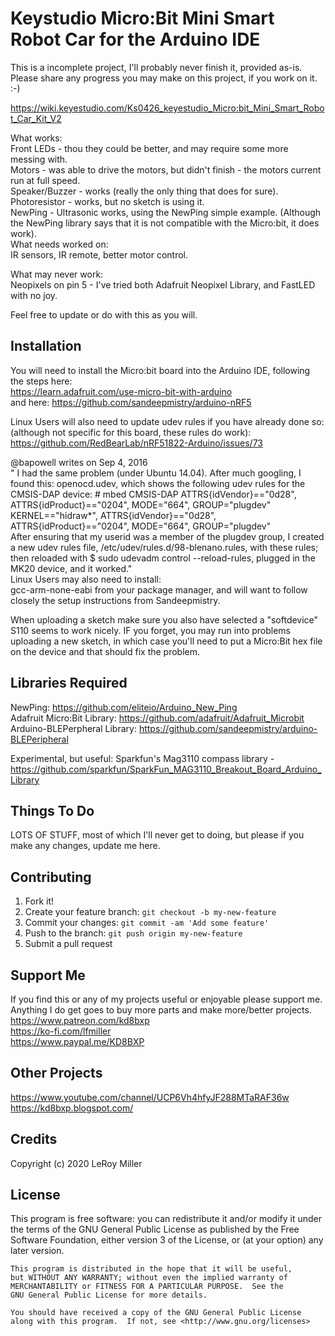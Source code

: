 # Keystudio Micro:Bit Mini Smart Robot Car for the Arduino IDE

This is a incomplete project, I'll probably never finish it, provided as-is.  
Please share any progress you may make on this project, if you work on it. :-)   

https://wiki.keyestudio.com/Ks0426_keyestudio_Micro:bit_Mini_Smart_Robot_Car_Kit_V2  

What works:  
Front LEDs - thou they could be better, and may require some more messing with.  
Motors - was able to drive the motors, but didn't finish - the motors current run at full speed.  
Speaker/Buzzer - works (really the only thing that does for sure).  
Photoresistor - works, but no sketch is using it.  
NewPing - Ultrasonic works, using the NewPing simple example. (Although the NewPing library says that it is not compatible with the Micro:bit, it does work).  
What needs worked on:  
IR sensors, IR remote, better motor control.  

What may never work:  
Neopixels on pin 5 - I've tried both Adafruit Neopixel Library, and FastLED with no joy.  

Feel free to update or do with this as you will.  

## Installation

You will need to install the Micro:bit board into the Arduino IDE, following the steps here:  
https://learn.adafruit.com/use-micro-bit-with-arduino  
and here: 
https://github.com/sandeepmistry/arduino-nRF5  

Linux Users will also need to update udev rules if you have already done so:
(although not specific for this board, these rules do work):
https://github.com/RedBearLab/nRF51822-Arduino/issues/73  

@bapowell writes on Sep 4, 2016  
 "   I had the same problem (under Ubuntu 14.04). After much googling, I found this: openocd.udev, which shows the following udev rules for the CMSIS-DAP device:
        # mbed CMSIS-DAP
ATTRS{idVendor}=="0d28", ATTRS{idProduct}=="0204", MODE="664", GROUP="plugdev"
KERNEL=="hidraw*", ATTRS{idVendor}=="0d28", ATTRS{idProduct}=="0204", MODE="664", GROUP="plugdev"  
       After ensuring that my userid was a member of the plugdev group, I created a new udev rules file, /etc/udev/rules.d/98-blenano.rules, with these rules; then reloaded with $ sudo udevadm control --reload-rules, plugged in the MK20 device, and it worked."    
Linux Users may also need to install:  
gcc-arm-none-eabi from your package manager, and will want to follow closely the setup instructions from Sandeepmistry.  

When uploading a sketch make sure you also have selected a "softdevice" S110 seems to work nicely.  IF you forget, you may run into problems uploading a new sketch, in which case you'll need to put a Micro:Bit hex file on the device and that should fix the problem.  


## Libraries Required

NewPing: https://github.com/eliteio/Arduino_New_Ping  
Adafruit Micro:Bit Library: https://github.com/adafruit/Adafruit_Microbit  
Arduino-BLEPerpheral Library: https://github.com/sandeepmistry/arduino-BLEPeripheral  

Experimental, but useful: Sparkfun's Mag3110 compass library - https://github.com/sparkfun/SparkFun_MAG3110_Breakout_Board_Arduino_Library  

## Things To Do

LOTS OF STUFF, most of which I'll never get to doing, but please if you make any changes, update me here.  


## Contributing

1. Fork it!
2. Create your feature branch: `git checkout -b my-new-feature`
3. Commit your changes: `git commit -am 'Add some feature'`
4. Push to the branch: `git push origin my-new-feature`
5. Submit a pull request

## Support Me

If you find this or any of my projects useful or enjoyable please support me.  
Anything I do get goes to buy more parts and make more/better projects.  
https://www.patreon.com/kd8bxp  
https://ko-fi.com/lfmiller  
https://www.paypal.me/KD8BXP  

## Other Projects

https://www.youtube.com/channel/UCP6Vh4hfyJF288MTaRAF36w  
https://kd8bxp.blogspot.com/  


## Credits

Copyright (c) 2020 LeRoy Miller

## License

This program is free software: you can redistribute it and/or modify
    it under the terms of the GNU General Public License as published by
    the Free Software Foundation, either version 3 of the License, or
    (at your option) any later version.

    This program is distributed in the hope that it will be useful,
    but WITHOUT ANY WARRANTY; without even the implied warranty of
    MERCHANTABILITY or FITNESS FOR A PARTICULAR PURPOSE.  See the
    GNU General Public License for more details.

    You should have received a copy of the GNU General Public License
    along with this program.  If not, see <http://www.gnu.org/licenses>
